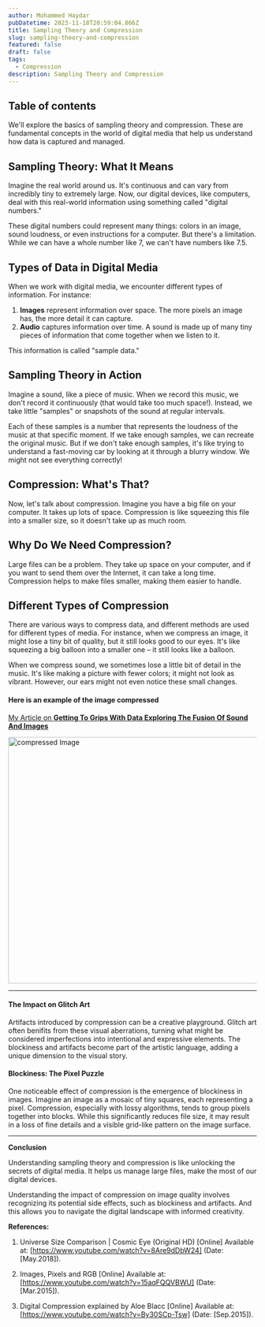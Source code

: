 ```yaml
---
author: Mohammed Haydar
pubDatetime: 2023-11-18T20:59:04.866Z
title: Sampling Theory and Compression
slug: sampling-theory-and-compression
featured: false
draft: false
tags:
  - Compression
description: Sampling Theory and Compression
---
```


## Table of contents

We'll explore the basics of sampling theory and compression. These are fundamental concepts in the world of digital media that help us understand how data is captured and managed.

## Sampling Theory: What It Means

Imagine the real world around us. It's continuous and can vary from incredibly tiny to extremely large. Now, our digital devices, like computers, deal with this real-world information using something called "digital numbers."

These digital numbers could represent many things: colors in an image, sound loudness, or even instructions for a computer. But there's a limitation. While we can have a whole number like 7, we can't have numbers like 7.5.

## Types of Data in Digital Media

When we work with digital media, we encounter different types of information. For instance:

1. **Images** represent information over space. The more pixels an image has, the more detail it can capture.
2. **Audio** captures information over time. A sound is made up of many tiny pieces of information that come together when we listen to it.

This information is called "sample data."

## Sampling Theory in Action

Imagine a sound, like a piece of music. When we record this music, we don't record it continuously (that would take too much space!). Instead, we take little "samples" or snapshots of the sound at regular intervals.

Each of these samples is a number that represents the loudness of the music at that specific moment. If we take enough samples, we can recreate the original music. But if we don't take enough samples, it's like trying to understand a fast-moving car by looking at it through a blurry window. We might not see everything correctly!

## Compression: What's That?

Now, let's talk about compression. Imagine you have a big file on your computer. It takes up lots of space. Compression is like squeezing this file into a smaller size, so it doesn't take up as much room.

## Why Do We Need Compression?

Large files can be a problem. They take up space on your computer, and if you want to send them over the Internet, it can take a long time. Compression helps to make files smaller, making them easier to handle.

## Different Types of Compression

There are various ways to compress data, and different methods are used for different types of media. For instance, when we compress an image, it might lose a tiny bit of quality, but it still looks good to our eyes. It's like squeezing a big balloon into a smaller one – it still looks like a balloon.

When we compress sound, we sometimes lose a little bit of detail in the music. It's like making a picture with fewer colors; it might not look as vibrant. However, our ears might not even notice these small changes.

#### Here is an example of the image compressed

[My Article on **Getting To Grips With Data Exploring The Fusion Of Sound And Images**](https://mohammedhaydar.com/blog/getting-to-grips-with-data-exploring-the-fusion-of-sound-and-images)

<img src="https://cdn.sanity.io/images/nnrx9w3l/production/42cf347a4526c1a4343b16fab2db6625ff37e983-1366x686.png?w=2000&fit=max&auto=format&dpr=2" alt="compressed Image" height="500" width="800" />

---

#### The Impact on Glitch Art

Artifacts introduced by compression can be a creative playground. Glitch art often benifits from these visual aberrations, turning what might be considered imperfections into intentional and expressive elements. The blockiness and artifacts become part of the artistic language, adding a unique dimension to the visual story.

#### Blockiness: The Pixel Puzzle

One noticeable effect of compression is the emergence of blockiness in images. Imagine an image as a mosaic of tiny squares, each representing a pixel. Compression, especially with lossy algorithms, tends to group pixels together into blocks. While this significantly reduces file size, it may result in a loss of fine details and a visible grid-like pattern on the image surface.

---

**Conclusion**

Understanding sampling theory and compression is like unlocking the secrets of digital media. It helps us manage large files, make the most of our digital devices.

Understanding the impact of compression on image quality involves recognizing its potential side effects, such as blockiness and artifacts. And this allows you to navigate the digital landscape with informed creativity.

**References:**

1. Universe Size Comparison | Cosmic Eye (Original HD) [Online] Available at: [https://www.youtube.com/watch?v=8Are9dDbW24] (Date: [May.2018]).

2. Images, Pixels and RGB
   [Online] Available at: [https://www.youtube.com/watch?v=15aqFQQVBWU] (Date: [Mar.2015]).

3. Digital Compression explained by Aloe Blacc
   [Online] Available at: [https://www.youtube.com/watch?v=By30SCp-Tsw] (Date: [Sep.2015]).
